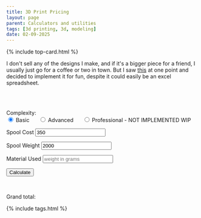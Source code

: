 ```yaml
---
title: 3D Print Pricing
layout: page
parent: Calculators and utilities
tags: [3d printing, 3d, modeling]
date: 02-09-2025
---
```

{% include top-card.html %}

I don't sell any of the designs I make, and if it's a bigger piece for a friend, I usually just go for a coffee or two in town. But I saw <a href="https://www.youtube.com/watch?v=5koU93oZVC0">this</a> at one point and decided to implement it for fun, despite it could easily be an excel spreadsheet.


<br /><br />

<script src="{{ site.baseurl }}/assets/js/3dprint.js"></script>

<span>Complexity:</span><br />
<label>
    <input type="radio" name="complexity" value="basic" checked onchange="swap()"> Basic 
</label>
<label style="margin-left: 20px;">
    <input type="radio" name="complexity" value="advanced" onchange="swap()"> Advanced
</label>
<label style="margin-left: 20px;">
    <input type="radio" name="complexity" value="professional" onchange="swap()"> Professional - NOT IMPLEMENTED WIP
</label>

<span>Spool Cost</span>
<input type="text" id="spoolcost" value="350">

<span>Spool Weight</span>
<input type="text" id="spoolweight" value="2000" placeholder="in grams"> 


<span>Material Used</span>
<input type="text" id="materialweight" placeholder="weight in grams"> 


<span class="adv" hidden>kWh Cost</span>
<input class="adv" type="text" id="kwcost" value="2.5" hidden>

<span class="adv" hidden>Printer Average Power Use</span>
<input class="adv" type="text" id="printerpower" value="70" placeholder="KW" hidden>

<span class="adv" hidden>Printing Time</span>
<input class="adv" type="text" id="printingtime" placeholder="HH:MM" hidden>

<button id="calculate" onclick="compute()">Calculate</button>

<br />

<span>Grand total: </span>
<span id="totalcost"></span>



{% include tags.html %}